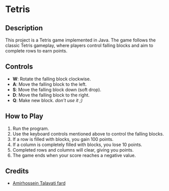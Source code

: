 # Tetris

## Description
This project is a Tetris game implemented in Java. The game follows the classic Tetris gameplay, where players control falling blocks and aim to complete rows to earn points.
## Controls

- **W**: Rotate the falling block clockwise.
- **A**: Move the falling block to the left.
- **S**: Move the falling block down (soft drop).
- **D**: Move the falling block to the right.
- **Q**: Make new block. _don't use it ;)_
## How to Play

1. Run the program.
2. Use the keyboard controls mentioned above to control the falling blocks.
3. If a row is filled with blocks, you gain 100 points.
4. If a column is completely filled with blocks, you lose 10 points.
5. Completed rows and columns will clear, giving you points.
6. The game ends when your score reaches a negative value.

## Credits

- [Amirhossein Talavati fard](https://github.com/amirhosseintl04)

